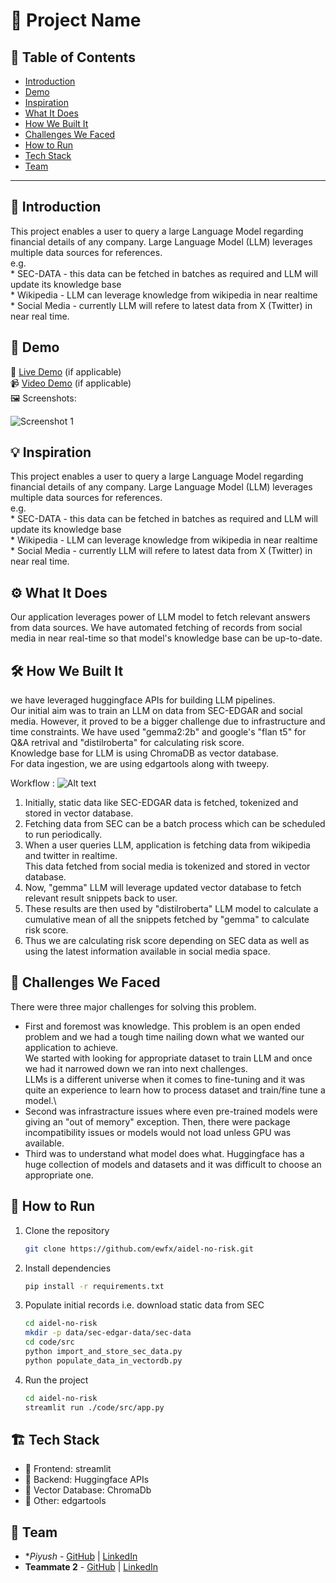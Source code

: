 # 🚀 Project Name

## 📌 Table of Contents
- [Introduction](#introduction)
- [Demo](#demo)
- [Inspiration](#inspiration)
- [What It Does](#what-it-does)
- [How We Built It](#how-we-built-it)
- [Challenges We Faced](#challenges-we-faced)
- [How to Run](#how-to-run)
- [Tech Stack](#tech-stack)
- [Team](#team)

---

## 🎯 Introduction
This project enables a user to query a large Language Model regarding financial details of any company. 
Large Language Model (LLM) leverages multiple data sources for references. \
e.g. \
    * SEC-DATA - this data can be fetched in batches as required and LLM will update its knowledge base\
    * Wikipedia - LLM can leverage knowledge from wikipedia in near realtime\
    * Social Media - currently LLM will refere to latest data from X (Twitter) in near real time.

## 🎥 Demo
🔗 [Live Demo](#) (if applicable)  
📹 [Video Demo](#) (if applicable)  
🖼️ Screenshots:

![Screenshot 1](link-to-image)

## 💡 Inspiration
This project enables a user to query a large Language Model regarding financial details of any company. 
Large Language Model (LLM) leverages multiple data sources for references. \
e.g. \
    * SEC-DATA - this data can be fetched in batches as required and LLM will update its knowledge base\
    * Wikipedia - LLM can leverage knowledge from wikipedia in near realtime\
    * Social Media - currently LLM will refere to latest data from X (Twitter) in near real time.

## ⚙️ What It Does
Our application leverages power of LLM model to fetch relevant answers from data sources. 
We have automated fetching of records from social media in near real-time so that model's knowledge base can be up-to-date.


## 🛠️ How We Built It
we have leveraged huggingface APIs for building LLM pipelines.\
Our initial aim was to train an LLM on data from SEC-EDGAR and social media. However, it proved to be a bigger challenge due to infrastructure and time constraints.
We have used "gemma2:2b" and google's "flan t5" for Q&A retrival and "distilroberta" for calculating risk score.\
Knowledge base for LLM is using ChromaDB as vector database.\
For data ingestion, we are using edgartools along with tweepy.

Workflow : 
![Alt text](https://cdn-lfs-us-1.hf.co/repos/13/3d/133d8ca2460bf82ba2bdbe928d91a6c780364a6d0cf9005087db081cca492c02/ed22547b1538ea4fd18ea26777e14d9f7e51b3388b34d3cadf165cc37a7f63e0?response-content-disposition=inline%3B+filename*%3DUTF-8%27%27RAG_workflow.png%3B+filename%3D%22RAG_workflow.png%22%3B&response-content-type=image%2Fpng&Expires=1742993952&Policy=eyJTdGF0ZW1lbnQiOlt7IkNvbmRpdGlvbiI6eyJEYXRlTGVzc1RoYW4iOnsiQVdTOkVwb2NoVGltZSI6MTc0Mjk5Mzk1Mn19LCJSZXNvdXJjZSI6Imh0dHBzOi8vY2RuLWxmcy11cy0xLmhmLmNvL3JlcG9zLzEzLzNkLzEzM2Q4Y2EyNDYwYmY4MmJhMmJkYmU5MjhkOTFhNmM3ODAzNjRhNmQwY2Y5MDA1MDg3ZGIwODFjY2E0OTJjMDIvZWQyMjU0N2IxNTM4ZWE0ZmQxOGVhMjY3NzdlMTRkOWY3ZTUxYjMzODhiMzRkM2NhZGYxNjVjYzM3YTdmNjNlMD9yZXNwb25zZS1jb250ZW50LWRpc3Bvc2l0aW9uPSomcmVzcG9uc2UtY29udGVudC10eXBlPSoifV19&Signature=iWCs2ogL7nMxBP9zfKQgnRYZi9-KNd9lksrztM8c9s7yJBAEl6RKpdv9ButJKGmS932TJkPrNOZGqcRZPusHbqGprf2QCDaCIkFF0RW8MUgLfTNX%7EfBb3%7EpKSwmTvCQULsAaJy0UXojouqMSxSQUVOtEIReeotMU2KZ05NcajX8eDBg0LXgzLoh37qlwXBqMbQXv61-rnYtULSDHO5PfkksfWY2bFE1FNORLCWRmXTzEm6BiAn29Ao0cXla5mrX9Z9sCYMTP3SJV2%7EBBctluV8rBVKaSgOuC9%7EXv3QicOgB%7EoWUa7FZKHUGlEX49xYXVe7kO5NXALikv7fXNrTOgbA__&Key-Pair-Id=K24J24Z295AEI9 "RAG flow")

1. Initially, static data like SEC-EDGAR data is fetched, tokenized and stored in vector database.
2. Fetching data from SEC can be a batch process which can be scheduled to run periodically.
3. When a user queries LLM, application is fetching data from wikipedia and twitter in realtime. \
   This data fetched from social media is tokenized and stored in vector database.
4. Now, "gemma" LLM will leverage updated vector database to fetch relevant result snippets back to user.
5. These results are then used by "distilroberta" LLM model to calculate a cumulative mean of all the snippets fetched by "gemma" to calculate risk score.
6. Thus we are calculating risk score depending on SEC data as well as using the latest information available in social media space.


## 🚧 Challenges We Faced
There were three major challenges for solving this problem. 
- First and foremost was knowledge. This problem is an open ended problem and we had a tough time nailing down what we wanted our application to achieve.\
  We started with looking for appropriate dataset to train LLM and once we had it narrowed down we ran into next challenges.\
  LLMs is a different universe when it comes to fine-tuning and it was quite an experience to learn how to process dataset and train/fine tune a model.\
- Second was infrastracture issues where even pre-trained models were giving an "out of memory" exception.
  Then, there were package incompatibility issues or models would not load unless GPU was available.
- Third was to understand what model does what. Huggingface has a huge collection of models and datasets and it was difficult to choose an appropriate one.
   

## 🏃 How to Run
1. Clone the repository  
   ```sh
   git clone https://github.com/ewfx/aidel-no-risk.git
   ```
2. Install dependencies  
   ```sh
   pip install -r requirements.txt
   ```
3. Populate initial records i.e. download static data from SEC
   ```sh
   cd aidel-no-risk
   mkdir -p data/sec-edgar-data/sec-data
   cd code/src
   python import_and_store_sec_data.py
   python populate_data_in_vectordb.py
   ```
   
3. Run the project  
   ```sh
   cd aidel-no-risk
   streamlit run ./code/src/app.py
   ```

## 🏗️ Tech Stack
- 🔹 Frontend: streamlit
- 🔹 Backend: Huggingface APIs
- 🔹 Vector Database: ChromaDb
- 🔹 Other: edgartools

## 👥 Team
- **Piyush* - [GitHub](https://github.com/piyjoshi) | [LinkedIn](https://www.linkedin.com/in/piyushsjoshi/)
- **Teammate 2** - [GitHub](#) | [LinkedIn](#)
